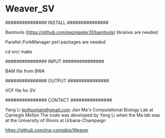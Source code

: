 Weaver_SV
===============

###############
INSTALL
###############

Bamtools (https://github.com/pezmaster31/bamtools) libraries are needed

Parallel::ForkManager perl packages are needed


cd src/
make


###############
INPUT
###############

BAM file from BWA


###############
OUTPUT
###############

VCF file for SV


###############
CONTACT
###############

Yang Li <leofountain@gmail.com>
Jian Ma's Computational Biology Lab at Carnegie Mellon
The code was developed by Yang Li when the Ma lab was at the University of Illinois at Urbana-Champaign

https://github.com/ma-compbio/Weaver


